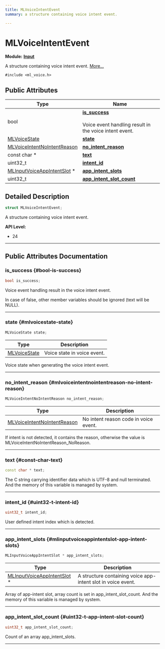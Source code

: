 ```yaml
---
title: MLVoiceIntentEvent
summary: a structure containing voice intent event. 

---
```


# MLVoiceIntentEvent

**Module:** **[Input](/versioned_docs/version-22-May-2023/api-ref/api/Modules/group___input/group___input.md)**



A structure containing voice intent event.  [More...](#detailed-description)


`#include <ml_voice.h>`

## Public Attributes

| Type           | Name           |
| -------------- | -------------- |
| bool | **[is_success](/versioned_docs/version-22-May-2023/api-ref/api/Modules/group___input/struct_m_l_voice_intent_event.md#bool-is-success)** <br></br>Voice event handling result in the voice intent event.  |
| [MLVoiceState](/versioned_docs/version-22-May-2023/api-ref/api/Modules/group___input/group___input.md#enums-mlvoicestate) | **[state](/versioned_docs/version-22-May-2023/api-ref/api/Modules/group___input/struct_m_l_voice_intent_event.md#mlvoicestate-state)**  |
| [MLVoiceIntentNoIntentReason](/versioned_docs/version-22-May-2023/api-ref/api/Modules/group___input/group___input.md#enums-mlvoiceintentnointentreason) | **[no_intent_reason](/versioned_docs/version-22-May-2023/api-ref/api/Modules/group___input/struct_m_l_voice_intent_event.md#mlvoiceintentnointentreason-no-intent-reason)**  |
| const char * | **[text](/versioned_docs/version-22-May-2023/api-ref/api/Modules/group___input/struct_m_l_voice_intent_event.md#const-char-text)**  |
| uint32_t | **[intent_id](/versioned_docs/version-22-May-2023/api-ref/api/Modules/group___input/struct_m_l_voice_intent_event.md#uint32-t-intent-id)**  |
| [MLInputVoiceAppIntentSlot](/versioned_docs/version-22-May-2023/api-ref/api/Modules/group___input/struct_m_l_input_voice_app_intent_slot.md) * | **[app_intent_slots](/versioned_docs/version-22-May-2023/api-ref/api/Modules/group___input/struct_m_l_voice_intent_event.md#mlinputvoiceappintentslot-app-intent-slots)**  |
| uint32_t | **[app_intent_slot_count](/versioned_docs/version-22-May-2023/api-ref/api/Modules/group___input/struct_m_l_voice_intent_event.md#uint32-t-app-intent-slot-count)**  |

## Detailed Description

```cpp
struct MLVoiceIntentEvent;
```

A structure containing voice intent event. 




**API Level:**
  * 24




-----------
## Public Attributes Documentation

### is_success {#bool-is-success}

```cpp
bool is_success;
```

Voice event handling result in the voice intent event. 

In case of false, other member variables should be ignored (text will be NULL). 





-----------

### state {#mlvoicestate-state}

```cpp
MLVoiceState state;
```



| Type | Description |
|--|--|
| [MLVoiceState](/versioned_docs/version-22-May-2023/api-ref/api/Modules/group___input/group___input.md#enums-mlvoicestate) | Voice state in voice event.  |


Voice state when generating the voice intent event. 





-----------

### no_intent_reason {#mlvoiceintentnointentreason-no-intent-reason}

```cpp
MLVoiceIntentNoIntentReason no_intent_reason;
```



| Type | Description |
|--|--|
| [MLVoiceIntentNoIntentReason](/versioned_docs/version-22-May-2023/api-ref/api/Modules/group___input/group___input.md#enums-mlvoiceintentnointentreason) | No intent reason code in voice event.  |


If intent is not detected, it contains the reason, otherwise the value is MLVoiceIntentNoIntentReason_NoReason. 





-----------

### text {#const-char-text}

```cpp
const char * text;
```


The C string carrying identifier data which is UTF-8 and null terminated. And the memory of this variable is managed by system. 





-----------

### intent_id {#uint32-t-intent-id}

```cpp
uint32_t intent_id;
```


User defined intent index which is detected. 





-----------

### app_intent_slots {#mlinputvoiceappintentslot-app-intent-slots}

```cpp
MLInputVoiceAppIntentSlot * app_intent_slots;
```



| Type | Description |
|--|--|
| [MLInputVoiceAppIntentSlot](/versioned_docs/version-22-May-2023/api-ref/api/Modules/group___input/struct_m_l_input_voice_app_intent_slot.md) * | A structure containing voice app-intent slot in voice event.  |


Array of app-intent slot, array count is set in app_intent_slot_count. And the memory of this variable is managed by system. 





-----------

### app_intent_slot_count {#uint32-t-app-intent-slot-count}

```cpp
uint32_t app_intent_slot_count;
```


Count of an array app_intent_slots. 





-----------


